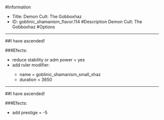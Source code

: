 #Information
 - Title: Demon Cult: The Gobboxhaz
 - ID: goblinic_shamanism_flavor.114
#Description
Demon Cult: The Gobboxhaz
#Options

___
##I have ascended!

###Efects:<ul><li>reduce stability or adm power = yes</li><li>add ruler modifier:</li><ul><li>name = goblinic_shamanism_small_xhaz</li><li>duration = 3650</li></ul></ul>

___
##I have ascended!

###Efects:<ul><li>add prestige = -5</li></ul>
